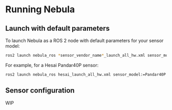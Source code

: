 # Running Nebula

## Launch with default parameters
To launch Nebula as a ROS 2 node with default parameters for your sensor model:

```bash
ros2 launch nebula_ros *sensor_vendor_name*_launch_all_hw.xml sensor_model:=*sensor_model_name*
```

For example, for a Hesai Pandar40P sensor:
```bash
ros2 launch nebula_ros hesai_launch_all_hw.xml sensor_model:=Pandar40P
```

## Sensor configuration
WIP